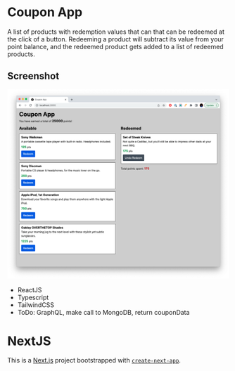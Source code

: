 # Coupon App
A list of products with redemption values that can that can be redeemed at the click of a button. Redeeming a product will subtract its value from your point balance, and the redeemed product gets added to a list of redeemed products.

## Screenshot
![Coupon App Screenshot](./src/assets/images/screenshot-20230617.png)

* ReactJS
* Typescript
* TailwindCSS
* ToDo: GraphQL, make call to MongoDB, return couponData

# NextJS
This is a [Next.js](https://nextjs.org/) project bootstrapped with [`create-next-app`](https://github.com/vercel/next.js/tree/canary/packages/create-next-app).